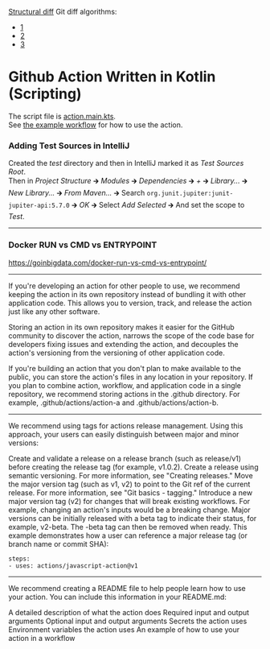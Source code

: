 [Structural diff](https://stackoverflow.com/q/14376370)
Git diff algorithms:
 + [1](https://link.springer.com/article/10.1007/s10664-019-09772-z)
 + [2](https://medium.com/@gabrielschade/how-git-diff-works-a-sample-with-f-af3e3737963)
 + [3](https://www.researchgate.net/publication/330955835_How_Different_Are_Different_diff_Algorithms_in_Git_Use_--histogram_for_Code_Changes)

# Github Action Written in Kotlin (Scripting)
The script file is [action.main.kts](action.main.kts).  
See [the example workflow](.github/workflows/main.yml) for how to use the action.

### Adding Test Sources in IntelliJ

Created the *test* directory and then in IntelliJ marked it as *Test Sources Root*.  
Then in *Project Structure* 🡲 *Modules* 🡲 *Dependencies* 🡲 *+* 🡲 *Library...* 🡲
*New Library...* 🡲 *From Maven...* 🡲 Search `org.junit.jupiter:junit-jupiter-api:5.7.0`
🡲 *OK* 🡲 Select *Add Selected* 🡲 And set the scope to *Test*.

---

### Docker RUN vs CMD vs ENTRYPOINT
https://goinbigdata.com/docker-run-vs-cmd-vs-entrypoint/

---
If you're developing an action for other people to use, we recommend keeping the action in its own repository instead of bundling it with other application code. This allows you to version, track, and release the action just like any other software.

Storing an action in its own repository makes it easier for the GitHub community to discover the action, narrows the scope of the code base for developers fixing issues and extending the action, and decouples the action's versioning from the versioning of other application code.

If you're building an action that you don't plan to make available to the public, you can store the action's files in any location in your repository. If you plan to combine action, workflow, and application code in a single repository, we recommend storing actions in the .github directory. For example, .github/actions/action-a and .github/actions/action-b.

---

We recommend using tags for actions release management. Using this approach, your users can easily distinguish between major and minor versions:

Create and validate a release on a release branch (such as release/v1) before creating the release tag (for example, v1.0.2).
Create a release using semantic versioning. For more information, see "Creating releases."
Move the major version tag (such as v1, v2) to point to the Git ref of the current release. For more information, see "Git basics - tagging."
Introduce a new major version tag (v2) for changes that will break existing workflows. For example, changing an action's inputs would be a breaking change.
Major versions can be initially released with a beta tag to indicate their status, for example, v2-beta. The -beta tag can then be removed when ready.
This example demonstrates how a user can reference a major release tag (or branch name or commit SHA):
```
steps:
- uses: actions/javascript-action@v1
```

---

We recommend creating a README file to help people learn how to use your action. You can include this information in your README.md:

A detailed description of what the action does
Required input and output arguments
Optional input and output arguments
Secrets the action uses
Environment variables the action uses
An example of how to use your action in a workflow
